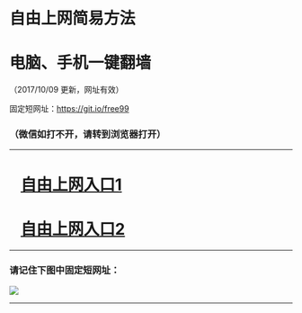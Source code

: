﻿# 自由上网简易方法

# 电脑、手机一键翻墙

（2017/10/09 更新，网址有效）

固定短网址：https://git.io/free99

### （微信如打不开，请转到浏览器打开）


***





# &nbsp;&nbsp; <a href="http://ft1072710099.fwq-tz-1001.info/fwqtz01.html?t=100900129657 " target="_blank">自由上网入口1</a>
# &nbsp;&nbsp; <a href="http://ft1433721644.fwq-tz-1002.info/fwqtz02.html?t=100900118366 " target="_blank">自由上网入口2</a>
***

### 请记住下图中固定短网址：

<img src="https://s3-us-west-2.amazonaws.com/fwq-1001/yjfq-20170905okok.png" /> 


***

